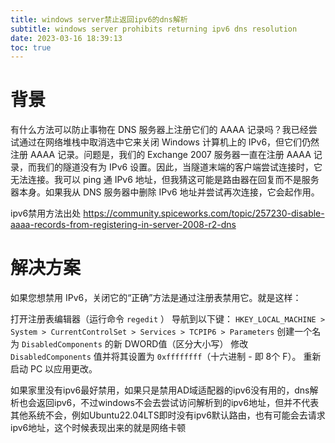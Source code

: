 ```yaml
---
title: windows server禁止返回ipv6的dns解析
subtitle: windows server prohibits returning ipv6 dns resolution
date: 2023-03-16 18:39:13
toc: true
---
```


# 背景

有什么方法可以防止事物在 DNS 服务器上注册它们的 AAAA 记录吗？我已经尝试通过在网络堆栈中取消选中它来关闭 Windows 计算机上的 IPv6，但它们仍然注册 AAAA 记录。问题是，我们的 Exchange 2007 服务器一直在注册 AAAA 记录，而我们的隧道没有为 IPv6 设置。因此，当隧道末端的客户端尝试连接时，它无法连接。我可以 ping 通 IPv6 地址，但我猜这可能是路由器在回复而不是服务器本身。如果我从 DNS 服务器中删除 IPv6 地址并尝试再次连接，它会起作用。



ipv6禁用方法出处 https://community.spiceworks.com/topic/257230-disable-aaaa-records-from-registering-in-server-2008-r2-dns

# 解决方案

如果您想禁用 IPv6，关闭它的“正确”方法是通过注册表禁用它。就是这样：

打开注册表编辑器（运行命令 `regedit` ）
导航到以下键：  `HKEY_LOCAL_MACHINE > System > CurrentControlSet > Services > TCPIP6 > Parameters`
创建一个名为 `DisabledComponents` 的新 DWORD值（区分大小写）
修改 `DisabledComponents` 值并将其设置为 `0xffffffff`（十六进制 - 即 8个 F）。
重新启动 PC 以应用更改。



如果家里没有ipv6最好禁用，如果只是禁用AD域适配器的ipv6没有用的，dns解析也会返回ipv6，不过windows不会去尝试访问解析到的ipv6地址，但并不代表其他系统不会，例如Ubuntu22.04LTS即时没有ipv6默认路由，也有可能会去请求ipv6地址，这个时候表现出来的就是网络卡顿